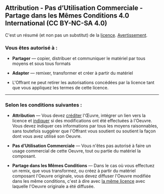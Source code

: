 ﻿
## Attribution - Pas d’Utilisation Commerciale - Partage dans les Mêmes Conditions 4.0 International  (CC BY-NC-SA 4.0)

C'est un résumé (et non pas un substitut) de la  [licence](https://creativecommons.org/licenses/by-nc-sa/4.0/legalcode.fr). [Avertissement](https://creativecommons.org/licenses/by-nc-sa/4.0/deed.fr#).

### Vous êtes autorisé à :

-   **Partager**  — copier, distribuer et communiquer le matériel par tous moyens et sous tous formats
-   **Adapter**  — remixer, transformer et créer à partir du matériel

-   L'Offrant ne peut retirer les autorisations concédées par la licence tant que vous appliquez les termes de cette licence.

----------

### Selon les conditions suivantes :

-   **Attribution**  —  Vous devez  [créditer](https://creativecommons.org/licenses/by-nc-sa/4.0/deed.fr#)  l'Œuvre, intégrer un lien vers la licence et  [indiquer](https://creativecommons.org/licenses/by-nc-sa/4.0/deed.fr#)  si des modifications ont été effectuées à l'Oeuvre. Vous devez indiquer ces informations par tous les moyens raisonnables, sans toutefois suggérer que l'Offrant vous soutient ou soutient la façon dont vous avez utilisé son Oeuvre.
    
-   **Pas d’Utilisation Commerciale**  — Vous n'êtes pas autorisé à faire un usage commercial de cette Oeuvre, tout ou partie du matériel la composant.
    
-   **Partage dans les Mêmes Conditions**  — Dans le cas où vous effectuez un remix, que vous transformez, ou créez à partir du matériel composant l'Oeuvre originale, vous devez diffuser l'Oeuvre modifiée dans les même conditions, c'est à dire avec  [la même licence](https://creativecommons.org/licenses/by-nc-sa/4.0/deed.fr#)  avec laquelle l'Oeuvre originale a été diffusée.
